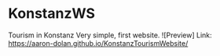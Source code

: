 # KonstanzWS
Tourism in Konstanz
Very simple, first website.
![Preview] Link: https://aaron-dolan.github.io/KonstanzTourismWebsite/


